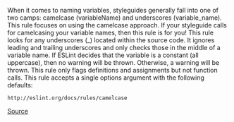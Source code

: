 When it comes to naming variables, styleguides generally fall into one of two camps: camelcase (variableName) and underscores (variable_name). This rule focuses on using the camelcase approach. If your styleguide calls for camelcasing your variable names, then this rule is for you!
This rule looks for any underscores (_) located within the source code. It ignores leading and trailing underscores and only checks those in the middle of a variable name. If ESLint decides that the variable is a constant (all uppercase), then no warning will be thrown. Otherwise, a warning will be thrown. This rule only flags definitions and assignments but not function calls.
This rule accepts a single options argument with the following defaults:

```
http://eslint.org/docs/rules/camelcase
```

[Source](http://eslint.org/docs/rules/camelcase)
